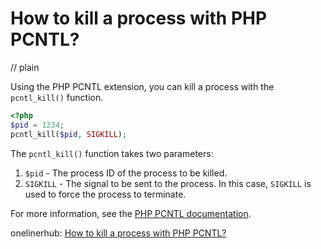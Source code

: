 # How to kill a process with PHP PCNTL?
// plain

Using the PHP PCNTL extension, you can kill a process with the `pcntl_kill()` function.

```php
<?php
$pid = 1234;
pcntl_kill($pid, SIGKILL);
```

The `pcntl_kill()` function takes two parameters:

1. `$pid` - The process ID of the process to be killed.
2. `SIGKILL` - The signal to be sent to the process. In this case, `SIGKILL` is used to force the process to terminate.

For more information, see the [PHP PCNTL documentation](https://www.php.net/manual/en/ref.pcntl.php).

onelinerhub: [How to kill a process with PHP PCNTL?](https://onelinerhub.com/php-pcntl/how-to-kill-a-process-with-php-pcntl)